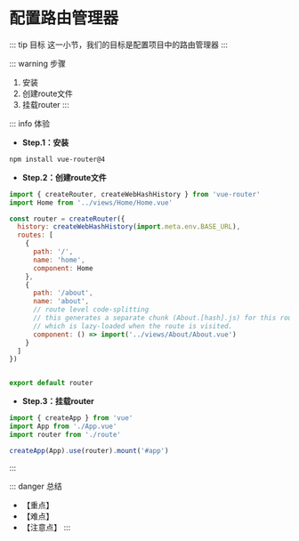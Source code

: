 # 配置路由管理器

::: tip 目标
这一小节，我们的目标是配置项目中的路由管理器
:::

::: warning 步骤

1. 安装
2. 创建route文件
3. 挂载router
:::

::: info 体验

* **Step.1：安装**

```bash
npm install vue-router@4
```

* **Step.2：创建route文件**

```js
import { createRouter, createWebHashHistory } from 'vue-router'
import Home from '../views/Home/Home.vue'

const router = createRouter({
  history: createWebHashHistory(import.meta.env.BASE_URL),
  routes: [
    {
      path: '/',
      name: 'home',
      component: Home
    },
    {
      path: '/about',
      name: 'about',
      // route level code-splitting
      // this generates a separate chunk (About.[hash].js) for this route
      // which is lazy-loaded when the route is visited.
      component: () => import('../views/About/About.vue')
    }
  ]
})


export default router

```

* **Step.3：挂载router**

```js
import { createApp } from 'vue'
import App from './App.vue'
import router from './route'

createApp(App).use(router).mount('#app')

```

:::

::: danger 总结

* 【重点】
* 【难点】
* 【注意点】
:::
